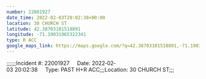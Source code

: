 ```yaml
---
number: 22001927
date_time: 2022-02-03T20:02:38+00:00
location: 30 CHURCH ST
latitude: 42.38703101518891
longitude: -71.19031965322341
type: R ACC
google_maps_link: https://maps.google.com/?q=42.38703101518891,-71.19031965322341
---
```


;;;;;;Incident #: 22001927     Date: 2022‐02‐03 20:02:38     Type: PAST H+R ACC;;;Location: 30 CHURCH ST;;;
